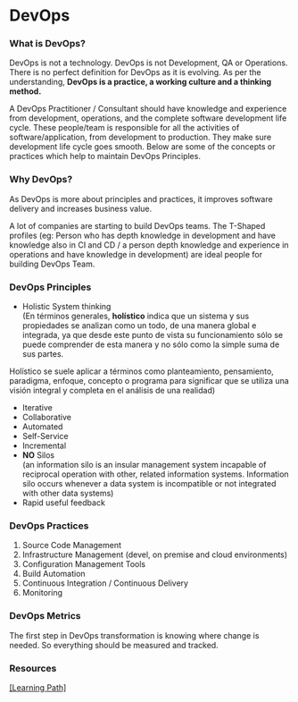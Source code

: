 # DevOps
### What is DevOps?

DevOps is not a technology. DevOps is not Development, QA or Operations. There is no perfect definition for DevOps as it is evolving. As per the understanding, **DevOps is a practice, a working culture and a thinking method.**

A DevOps Practitioner / Consultant should have knowledge and experience from development, operations, and the complete software development life cycle. These people/team is responsible for all the activities of software/application, from development to production. They make sure development life cycle goes smooth. Below are some of the concepts or practices which help to maintain DevOps Principles.

### Why DevOps?

As DevOps is more about principles and practices, it improves software delivery and increases business value.

A lot of companies are starting to build DevOps teams. The T-Shaped profiles (eg: Person who has depth knowledge in development and have knowledge also in CI and CD / a person depth knowledge and experience in operations and have knowledge in development) are ideal people for building DevOps Team.

### DevOps Principles

  - Holistic System thinking\
  (En términos generales, **holístico** indica que un sistema y sus propiedades se analizan como un todo, de una manera global e integrada, ya que desde este punto de vista su funcionamiento sólo se puede comprender de esta manera y no sólo como la simple suma de sus partes.

  Holístico se suele aplicar a términos como planteamiento, pensamiento, paradigma, enfoque, concepto o programa para significar que se utiliza una visión integral y completa en el análisis de una realidad)
  - Iterative
  - Collaborative
  - Automated
  - Self-Service
  - Incremental
  - **NO** Silos\
  (an information silo is an insular management system incapable of reciprocal operation with other, related information systems. Information silo occurs whenever a data system is incompatible or not integrated with other data systems)
  - Rapid useful feedback

### DevOps Practices

1. Source Code Management
2. Infrastructure Management (devel, on premise and cloud environments)
3. Configuration Management Tools
4. Build Automation
5. Continuous Integration / Continuous Delivery
6. Monitoring

### DevOps Metrics
The first step in DevOps transformation is knowing where change is needed. So everything should be measured and tracked.

### Resources
[[Learning Path]](learning-path.md)

